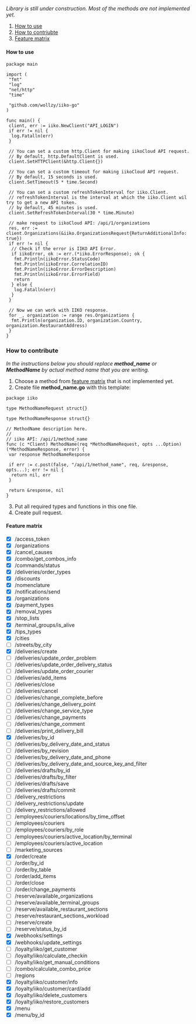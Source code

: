 _Library is still under construction. Most of the methods are not implemented yet._

1. [How to use](#how-to-use)
2. [How to contriubte](#how-to-contribute)
3. [Feature matrix](#feature-matrix)

#### How to use

```golang
package main

import (
 "fmt"
 "log"
 "net/http"
 "time"

 "github.com/wollzy/iiko-go"
)

func main() {
 client, err := iiko.NewClient("API_LOGIN")
 if err != nil {
  log.Fatalln(err)
 }

 // You can set a custom http.Client for making iikoCloud API request.
 // By default, http.DefaultClient is used.
 client.SetHTTPClient(&http.Client{})

 // You can set a custom timeout for making iikoCloud API request.
 // By default, 15 seconds is used.
 client.SetTimeout(5 * time.Second)

 // You can set a custom refreshTokenInterval for iiko.Client.
 // refreshTokenInterval is the interval at which the iiko.Client wil try to get a new API token.
 // by default, 45 minutes is used.
 client.SetRefreshTokenInterval(30 * time.Minute)

 // make request to iikoCloud API: /api/1/organizations
 res, err := client.Organizations(&iiko.OrganizationsRequest{ReturnAdditionalInfo: true})
 if err != nil {
  // Check if the error is IIKO API Error.
  if iikoError, ok := err.(*iiko.ErrorResponse); ok {
   fmt.Println(iikoError.StatusCode)
   fmt.Println(iikoError.CorrelationID)
   fmt.Println(iikoError.ErrorDescription)
   fmt.Println(iikoError.ErrorField)
   return
  } else {
   log.Fatalln(err)
  }
 }

 // Now we can work with IIKO response.
 for _, organization := range res.Organizations {
  fmt.Println(organization.ID, organization.Country, organization.RestaurantAddress)
 }
}
```

### How to contribute

_In the instructions below you should replace **method_name** or **MethodName** by actual method name that you are writing._

1. Choose a method from [feature matrix](#feature-matrix) that is not implemented yet.
2. Create file **method_name.go** with this template:

```golang
package iiko

type MethodNameRequest struct{}

type MethodNameResponse struct{}

// MethodName description here.
//
// iiko API: /api/1/method_name
func (c *Client) MethodName(req *MethodNameRequest, opts ...Option) (*MethodNameResponse, error) {
 var response MethodNameResponse

 if err := c.post(false, "/api/1/method_name", req, &response, opts...); err != nil {
  return nil, err
 }

 return &response, nil
}
```

3. Put all required types and functions in this one file.
4. Create pull request.

#### Feature matrix

- [x] /access_token
- [x] /organizations
- [x] /cancel_causes
- [x] /combo/get_combos_info
- [x] /commands/status
- [x] /deliveries/order_types
- [x] /discounts
- [x] /nomenclature
- [x] /notifications/send
- [x] /organizations
- [x] /payment_types
- [x] /removal_types
- [x] /stop_lists
- [x] /terminal_groups/is_alive
- [x] /tips_types
- [x] /cities
- [ ] /streets/by_city
- [x] /deliveries/create
- [ ] /deliveries/update_order_problem
- [ ] /deliveries/update_order_delivery_status
- [ ] /deliveries/update_order_courier
- [ ] /deliveries/add_items
- [ ] /deliveries/close
- [ ] /deliveries/cancel
- [ ] /deliveries/change_complete_before
- [ ] /deliveries/change_delivery_point
- [ ] /deliveries/change_service_type
- [ ] /deliveries/change_payments
- [ ] /deliveries/change_comment
- [ ] /deliveries/print_delivery_bill
- [x] /deliveries/by_id
- [ ] /deliveries/by_delivery_date_and_status
- [ ] /deliveries/by_revision
- [ ] /deliveries/by_delivery_date_and_phone
- [ ] /deliveries/by_delivery_date_and_source_key_and_filter
- [ ] /deliveries/drafts/by_id
- [ ] /deliveries/drafts/by_filter
- [ ] /deliveries/drafts/save
- [ ] /deliveries/drafts/commit
- [ ] /delivery_restrictions
- [ ] /delivery_restrictions/update
- [ ] /delivery_restrictions/allowed
- [ ] /employees/couriers/locations/by_time_offset
- [ ] /employees/couriers
- [ ] /employees/couriers/by_role
- [ ] /employees/couriers/active_location/by_terminal
- [ ] /employees/couriers/active_location
- [ ] /marketing_sources
- [x] /order/create
- [ ] /order/by_id
- [ ] /order/by_table
- [ ] /order/add_items
- [ ] /order/close
- [ ] /order/change_payments
- [ ] /reserve/available_organizations
- [ ] /reserve/available_terminal_groups
- [ ] /reserve/available_restaurant_sections
- [ ] /reserve/restaurant_sections_workload
- [ ] /reserve/create
- [ ] /reserve/status_by_id
- [x] /webhooks/settings
- [x] /webhooks/update_settings
- [ ] /loyalty/iiko/get_customer
- [ ] /loyalty/iiko/calculate_checkin
- [ ] /loyalty/iiko/get_manual_conditions
- [ ] /combo/calculate_combo_price
- [ ] /regions
- [x] /loyalty/iiko/customer/info
- [x] /loyalty/iiko/customer/card/add
- [x] /loyalty/iiko/delete_customers
- [x] /loyalty/iiko/restore_customers
- [x] /menu
- [x] /menu/by_id
